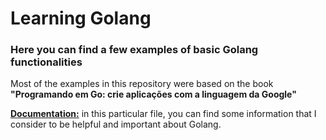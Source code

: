# Learning Golang

### Here you can find a few examples of basic Golang functionalities
Most of the examples in this repository were based on the book **"Programando em Go: crie aplicações com a linguagem da Google"**

**[Documentation:](https://github.com/lauraadalmolin/golang_first_steps/blob/master/documentation.txt)** in this particular file, you can find some information that I consider to be helpful and important about Golang.
